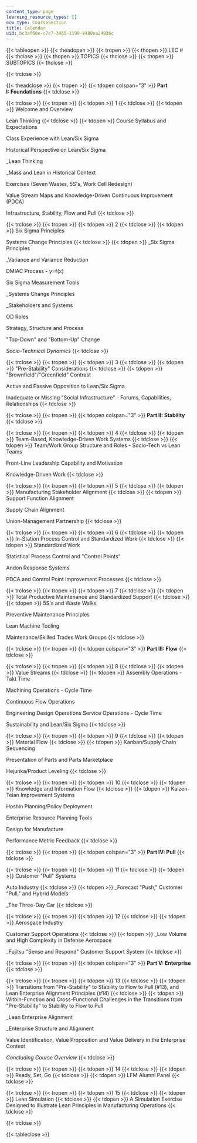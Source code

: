 ```yaml
---
content_type: page
learning_resource_types: []
ocw_type: CourseSection
title: Calendar
uid: bc3af60e-c7c7-3465-1199-8488ea24936c
---
```


{{< tableopen >}}
{{< theadopen >}}
{{< tropen >}}
{{< thopen >}}
LEC #
{{< thclose >}}
{{< thopen >}}
TOPICS
{{< thclose >}}
{{< thopen >}}
SUBTOPICS
{{< thclose >}}

{{< trclose >}}

{{< theadclose >}}
{{< tropen >}}
{{< tdopen colspan="3" >}}
**Part I: Foundations**
{{< tdclose >}}

{{< trclose >}}
{{< tropen >}}
{{< tdopen >}}
1
{{< tdclose >}}
{{< tdopen >}}
Welcome and Overview  
  
Lean Thinking
{{< tdclose >}}
{{< tdopen >}}
Course Syllabus and Expectations  
  
Class Experience with Lean/Six Sigma  
  
Historical Perspective on Lean/Six Sigma  
  
_Lean Thinking  
  
_Mass and Lean in Historical Context  
  
Exercises (Seven Wastes, 5S's, Work Cell Redesign)  
  
Value Stream Maps and Knowledge-Driven Continuous Improvement (PDCA)  
  
Infrastructure, Stability, Flow and Pull
{{< tdclose >}}

{{< trclose >}}
{{< tropen >}}
{{< tdopen >}}
2
{{< tdclose >}}
{{< tdopen >}}
Six Sigma Principles  
  
Systems Change Principles
{{< tdclose >}}
{{< tdopen >}}
_Six Sigma Principles  
  
_Variance and Variance Reduction  
  
DMIAC Process - y=f(x)  
  
Six Sigma Measurement Tools  
  
_Systems Change Principles  
  
_Stakeholders and Systems  
  
OD Roles  
  
Strategy, Structure and Process  
  
"Top-Down" and "Bottom-Up" Change  
  
_Socio-Technical Dynamics_
{{< tdclose >}}

{{< trclose >}}
{{< tropen >}}
{{< tdopen >}}
3
{{< tdclose >}}
{{< tdopen >}}
"Pre-Stability" Considerations
{{< tdclose >}}
{{< tdopen >}}
"Brownfield"/"Greenfield" Contrast  
  
Active and Passive Opposition to Lean/Six Sigma  
  
Inadequate or Missing "Social Infrastructure" - Forums, Capabilities, Relationships
{{< tdclose >}}

{{< trclose >}}
{{< tropen >}}
{{< tdopen colspan="3" >}}
**Part II: Stability**
{{< tdclose >}}

{{< trclose >}}
{{< tropen >}}
{{< tdopen >}}
4
{{< tdclose >}}
{{< tdopen >}}
Team-Based, Knowledge-Driven Work Systems
{{< tdclose >}}
{{< tdopen >}}
Team/Work Group Structure and Roles - Socio-Tech vs Lean Teams  
  
Front-Line Leadership Capability and Motivation  
  
Knowledge-Driven Work
{{< tdclose >}}

{{< trclose >}}
{{< tropen >}}
{{< tdopen >}}
5
{{< tdclose >}}
{{< tdopen >}}
Manufacturing Stakeholder Alignment
{{< tdclose >}}
{{< tdopen >}}
Support Function Alignment  
  
Supply Chain Alignment  
  
Union-Management Partnership
{{< tdclose >}}

{{< trclose >}}
{{< tropen >}}
{{< tdopen >}}
6
{{< tdclose >}}
{{< tdopen >}}
In-Station Process Control and Standardized Work
{{< tdclose >}}
{{< tdopen >}}
Standardized Work  
  
Statistical Process Control and "Control Points"  
  
Andon Response Systems  
  
PDCA and Control Point Improvement Processes
{{< tdclose >}}

{{< trclose >}}
{{< tropen >}}
{{< tdopen >}}
7
{{< tdclose >}}
{{< tdopen >}}
Total Productive Maintenance and Standardized Support
{{< tdclose >}}
{{< tdopen >}}
5S's and Waste Walks  
  
Preventive Maintenance Principles  
  
Lean Machine Tooling  
  
Maintenance/Skilled Trades Work Groups
{{< tdclose >}}

{{< trclose >}}
{{< tropen >}}
{{< tdopen colspan="3" >}}
**Part III: Flow**
{{< tdclose >}}

{{< trclose >}}
{{< tropen >}}
{{< tdopen >}}
8
{{< tdclose >}}
{{< tdopen >}}
Value Streams
{{< tdclose >}}
{{< tdopen >}}
Assembly Operations - Takt Time  
  
Machining Operations - Cycle Time  
  
Continuous Flow Operations  
  
Engineering Design Operations Service Operations - Cycle Time  
  
Sustainability and Lean/Six Sigma
{{< tdclose >}}

{{< trclose >}}
{{< tropen >}}
{{< tdopen >}}
9
{{< tdclose >}}
{{< tdopen >}}
Material Flow
{{< tdclose >}}
{{< tdopen >}}
Kanban/Supply Chain Sequencing  
  
Presentation of Parts and Parts Marketplace  
  
Hejunka/Product Leveling
{{< tdclose >}}

{{< trclose >}}
{{< tropen >}}
{{< tdopen >}}
10
{{< tdclose >}}
{{< tdopen >}}
Knowledge and Information Flow
{{< tdclose >}}
{{< tdopen >}}
Kaizen-Teian Improvement Systems  
  
Hoshin Planning/Policy Deployment  
  
Enterprise Resource Planning Tools  
  
Design for Manufacture  
  
Performance Metric Feedback
{{< tdclose >}}

{{< trclose >}}
{{< tropen >}}
{{< tdopen colspan="3" >}}
**Part IV: Pull**
{{< tdclose >}}

{{< trclose >}}
{{< tropen >}}
{{< tdopen >}}
11
{{< tdclose >}}
{{< tdopen >}}
Customer "Pull" Systems  
  
Auto Industry
{{< tdclose >}}
{{< tdopen >}}
_Forecast "Push," Customer "Pull," and Hybrid Models  
  
_The Three-Day Car
{{< tdclose >}}

{{< trclose >}}
{{< tropen >}}
{{< tdopen >}}
12
{{< tdclose >}}
{{< tdopen >}}
Aerospace Industry  
  
Customer Support Operations
{{< tdclose >}}
{{< tdopen >}}
_Low Volume and High Complexity in Defense Aerospace  
  
_Fujitsu "Sense and Respond" Customer Support System
{{< tdclose >}}

{{< trclose >}}
{{< tropen >}}
{{< tdopen colspan="3" >}}
**Part V: Enterprise**
{{< tdclose >}}

{{< trclose >}}
{{< tropen >}}
{{< tdopen >}}
13
{{< tdclose >}}
{{< tdopen >}}
Transitions from "Pre-Stability" to Stability to Flow to Pull (#13), and Lean Enterprise Alignment Principles (#14)
{{< tdclose >}}
{{< tdopen >}}
Within-Function and Cross-Functional Challenges in the Transitions from "Pre-Stability" to Stability to Flow to Pull  
  
_Lean Enterprise Alignment  
  
_Enterprise Structure and Alignment  
  
Value Identification, Value Proposition and Value Delivery in the Enterprise Context  
  
_Concluding Course Overview_
{{< tdclose >}}

{{< trclose >}}
{{< tropen >}}
{{< tdopen >}}
14
{{< tdclose >}}
{{< tdopen >}}
Ready, Set, Go
{{< tdclose >}}
{{< tdopen >}}
LFM Alumni Panel
{{< tdclose >}}

{{< trclose >}}
{{< tropen >}}
{{< tdopen >}}
15
{{< tdclose >}}
{{< tdopen >}}
Lean Simulation
{{< tdclose >}}
{{< tdopen >}}
A Simulation Exercise Designed to Illustrate Lean Principles in Manufacturing Operations
{{< tdclose >}}

{{< trclose >}}

{{< tableclose >}}